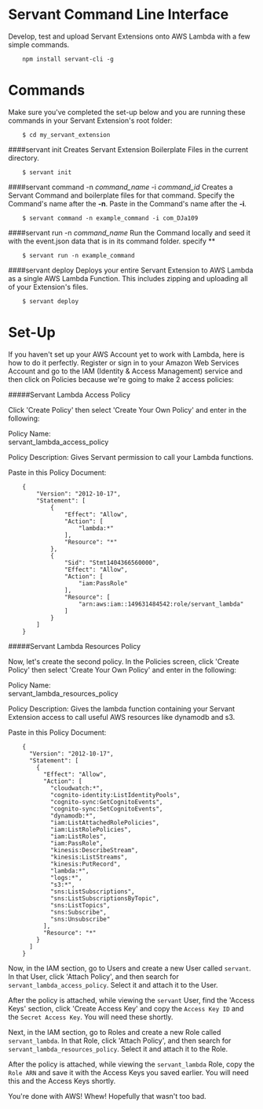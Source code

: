 Servant Command Line Interface
=================================

Develop, test and upload Servant Extensions onto AWS Lambda with a few simple commands.

		npm install servant-cli -g

Commands
=================================
Make sure you've completed the set-up below and you are running these commands in your Servant Extension's root folder:
		    
		$ cd my_servant_extension
    
####servant init
Creates Servant Extension Boilerplate Files in the current directory.
	    
		$ servant init

####servant command -n *command_name* -i *command_id* 
Creates a Servant Command and boilerplate files for that command.  Specify the Command's name after the **-n**.  Paste in the Command's name after the **-i**.

		$ servant command -n example_command -i com_DJa109

####servant run -n *command_name*
Run the Command locally and seed it with the event.json data that is in its command folder.  specify **

	    $ servant run -n example_command

####servant deploy
Deploys your entire Servant Extension to AWS Lambda as a single AWS Lambda Function.  This includes zipping and uploading all of your Extension's files.

	    $ servant deploy

Set-Up
=================================

If you haven't set up your AWS Account yet to work with Lambda, here is how to do it perfectly.  Register or sign in to your Amazon Web Services Account and go to the IAM (Identity & Access Management) service and then click on Policies because we're going to make 2 access policies:


#####Servant Lambda Access Policy

Click 'Create Policy' then select 'Create Your Own Policy' and enter in the following:

Policy Name:  
servant_lambda_access_policy

Policy Description: 
Gives Servant permission to call your Lambda functions.

Paste in this Policy Document:

        {
            "Version": "2012-10-17",
            "Statement": [
                {
                    "Effect": "Allow",
                    "Action": [
                        "lambda:*"
                    ],
                    "Resource": "*"
                },
                {
                    "Sid": "Stmt1404366560000",
                    "Effect": "Allow",
                    "Action": [
                        "iam:PassRole"
                    ],
                    "Resource": [
                        "arn:aws:iam::149631484542:role/servant_lambda"
                    ]
                }
            ]
        }

#####Servant Lambda Resources Policy

Now, let's create the second policy.  In the Policies screen, click 'Create Policy' then select 'Create Your Own Policy' and enter in the following:

Policy Name:  
servant_lambda_resources_policy

Policy Description: 
Gives the lambda function containing your Servant Extension access to call useful AWS resources like dynamodb and s3.

Paste in this Policy Document:

        {
		  "Version": "2012-10-17",
		  "Statement": [
		    {
		      "Effect": "Allow",
		      "Action": [
		        "cloudwatch:*",
		        "cognito-identity:ListIdentityPools",
		        "cognito-sync:GetCognitoEvents",
		        "cognito-sync:SetCognitoEvents",
		        "dynamodb:*",
		        "iam:ListAttachedRolePolicies",
		        "iam:ListRolePolicies",
		        "iam:ListRoles",
		        "iam:PassRole",
		        "kinesis:DescribeStream",
		        "kinesis:ListStreams",
		        "kinesis:PutRecord",
		        "lambda:*",
		        "logs:*",
		        "s3:*",
		        "sns:ListSubscriptions",
		        "sns:ListSubscriptionsByTopic",
		        "sns:ListTopics",
		        "sns:Subscribe",
		        "sns:Unsubscribe"
		      ],
		      "Resource": "*"
		    }
		  ]
		}

Now, in the IAM section, go to Users and create a new User called `servant`.  In that User, click 'Attach Policy', and then search for `servant_lambda_access_policy`.  Select it and attach it to the User.

After the policy is attached, while viewing the `servant` User, find the 'Access Keys' section, click 'Create Access Key' and copy the `Access Key ID` and the `Secret Access Key`.  You will need these shortly.

Next, in the IAM section, go to Roles and create a new Role called `servant_lambda`.  In that Role, click 'Attach Policy', and then search for `servant_lambda_resources_policy`.  Select it and attach it to the Role.

After the policy is attached, while viewing the `servant_lambda` Role, copy the `Role ARN` and save it with the Access Keys you saved earlier.  You will need this and the Access Keys shortly.

You're done with AWS!  Whew!  Hopefully that wasn't too bad.



